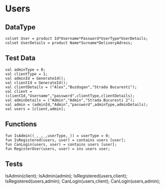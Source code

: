 # Users

## DataType

```
colset User = product Id*Username*Password*UserType*UserDetails;
colset UserDetails = product Name*Surname*DeliveryAdress;
```

## Test Data

```
val adminType = 0;
val clientType = 1;
val adminId = GenerateId();
val clientId = GenerateId();
val clientDetails = ("Alex","Buzdugan","Strada Bucuresti");
val client = (clientId,"Username","password",clientType,clientDetails);
val adminDetails = ("Admin","Admin","Strada Bucuresti 2");
val admin = (adminId,"Admin","password",adminType,adminDetails);
val users = [client,admin];
```

## Functions

```
fun IsAdmin((_,_,_,userType,_)) = userType = 0;
fun IsRegistered(users, user) = contains users [user];
fun CanLogin(users, user) = contains users [user];
fun RegisterUser(users, user) = ins users user;
```

## Tests

IsAdmin(client);
IsAdmin(admin);
IsRegistered(users,client);
IsRegistered(users,admin);
CanLogin(users,client);
CanLogin(users,admin);
